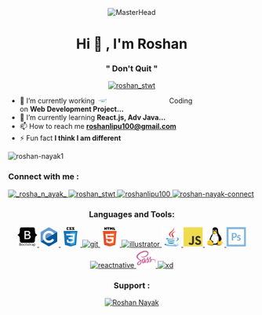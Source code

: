 <div align="center">
  <img src="https://i.ibb.co/09y9X4D/roshan-github-banner-transformed.png" alt="MasterHead" height="300" width="1000">
</div>

<h1 align="center">Hi 👋 , I'm Roshan</h1>

<h3 align="center">" Don't Quit "</h3>

<p align="center">
  <a href="https://twitter.com/roshan_stwt" target="blank">
    <img src="https://img.shields.io/twitter/follow/roshan_stwt?logo=twitter&style=for-the-badge" alt="roshan_stwt" />
  </a>
</p>

<div align="center">
  <img align="right" alt="Coding" width="320" src="https://media.giphy.com/media/qgQUggAC3Pfv687qPC/giphy.gif" style="border-radius: 50%;">
</div>

- 🔭 I’m currently working on **Web Development Project...**
- 🌱 I’m currently learning **React.js, Adv Java...**
- 📫 How to reach me **roshanlipu100@gmail.com**
- ⚡ Fun fact **I think I am different**
  
<p align="left">
  <img src="https://komarev.com/ghpvc/?username=roshan-nayak1&label=Profile%20views&color=0e75b6&style=flat" alt="roshan-nayak1">
</p>
<h3 align="left">Connect with me :</h3>
<p align="left">
  <a href="https://instagram.com/_rosha_n_ayak_" target="blank">
    <img src="https://raw.githubusercontent.com/rahuldkjain/github-profile-readme-generator/master/src/images/icons/Social/instagram.svg" alt="_rosha_n_ayak_" height="30" width="40">
  </a>
  <a href="https://twitter.com/roshan_stwt" target="blank">
    <img src="https://raw.githubusercontent.com/rahuldkjain/github-profile-readme-generator/master/src/images/icons/Social/twitter.svg" alt="roshan_stwt" height="30" width="40">
  </a>
  <a href="https://www.leetcode.com/roshanlipu100" target="blank">
    <img src="https://raw.githubusercontent.com/rahuldkjain/github-profile-readme-generator/master/src/images/icons/Social/leet-code.svg" alt="roshanlipu100" height="30" width="40">
  </a>
  <a href="https://linkedin.com/in/roshan-nayak-connect" target="blank">
    <img src="https://raw.githubusercontent.com/rahuldkjain/github-profile-readme-generator/master/src/images/icons/Social/linked-in-alt.svg" alt="roshan-nayak-connect" height="30" width="40">
  </a>
</p>


<h3 align="center">Languages and Tools:</h3>
<p align="center">
 <a href="https://getbootstrap.com" target="_blank" rel="noreferrer">
  <img src="https://raw.githubusercontent.com/devicons/devicon/master/icons/bootstrap/bootstrap-plain-wordmark.svg" alt="bootstrap" width="40" height="40">
</a>

<a href="https://www.cprogramming.com/" target="_blank" rel="noreferrer">
  <img src="https://raw.githubusercontent.com/devicons/devicon/master/icons/c/c-original.svg" alt="c" width="40" height="40"/>
</a>

<a href="https://www.w3schools.com/css/" target="_blank" rel="noreferrer">
  <img src="https://raw.githubusercontent.com/devicons/devicon/master/icons/css3/css3-original-wordmark.svg" alt="css3" width="40" height="40"/>
</a>

<a href="https://git-scm.com/" target="_blank" rel="noreferrer">
  <img src="https://www.vectorlogo.zone/logos/git-scm/git-scm-icon.svg" alt="git" width="40" height="40"/>
</a>

<a href="https://www.w3.org/html/" target="_blank" rel="noreferrer">
  <img src="https://raw.githubusercontent.com/devicons/devicon/master/icons/html5/html5-original-wordmark.svg" alt="html5" width="40" height="40"/>
</a>

<a href="https://www.adobe.com/in/products/illustrator.html" target="_blank" rel="noreferrer">
  <img src="https://www.vectorlogo.zone/logos/adobe_illustrator/adobe_illustrator-icon.svg" alt="illustrator" width="40" height="40"/>
</a>

<a href="https://www.java.com" target="_blank" rel="noreferrer">
  <img src="https://raw.githubusercontent.com/devicons/devicon/master/icons/java/java-original.svg" alt="java" width="40" height="40"/>
</a>

<a href="https://developer.mozilla.org/en-US/docs/Web/JavaScript" target="_blank" rel="noreferrer">
  <img src="https://raw.githubusercontent.com/devicons/devicon/master/icons/javascript/javascript-original.svg" alt="javascript" width="40" height="40"/>
</a>

<a href="https://www.linux.org/" target="_blank" rel="noreferrer">
  <img src="https://raw.githubusercontent.com/devicons/devicon/master/icons/linux/linux-original.svg" alt="linux" width="40" height="40"/>
</a>

<a href="https://www.photoshop.com/en" target="_blank" rel="noreferrer">
  <img src="https://raw.githubusercontent.com/devicons/devicon/master/icons/photoshop/photoshop-line.svg" alt="photoshop" width="40" height="40"/>
</a>

<a href="https://reactnative.dev/" target="_blank" rel="noreferrer">
  <img src="https://reactnative.dev/img/header_logo.svg" alt="reactnative" width="40" height="40"/>
</a>

<a href="https://sass-lang.com" target="_blank" rel="noreferrer">
  <img src="https://raw.githubusercontent.com/devicons/devicon/master/icons/sass/sass-original.svg" alt="sass" width="40" height="40"/>
</a>

<a href="https://www.adobe.com/products/xd.html" target="_blank" rel="noreferrer">
  <img src="https://cdn.worldvectorlogo.com/logos/adobe-xd.svg" alt="xd" width="40" height="40"/>
</a>

  </a>
  <!-- Add other tools and languages here -->
</p>

<h3 align="center">Support :</h3>
<p align="center">
  <a href="https://www.buymeacoffee.com/RoshanNayak">
    <img src="https://cdn.buymeacoffee.com/buttons/v2/default-yellow.png" height="50" width="210" alt="Roshan Nayak">
  </a>
</p><br><br>


